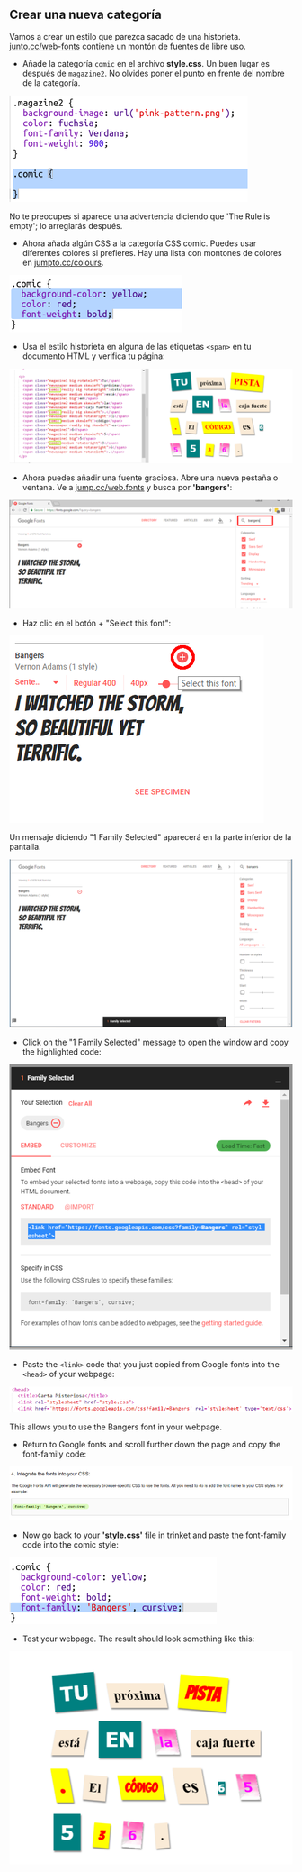 ## Crear una nueva categoría

Vamos a crear un estilo que parezca sacado de una historieta. <a href="http://jumpto.cc/web-fonts" target="_blank">junto.cc/web-fonts</a> contiene un montón de fuentes de libre uso.

+ Añade la categoría `comic` en el archivo **style.css**. Un buen lugar es después de `magazine2`. No olvides poner el punto en frente del nombre de la categoría. 

![captura de pantalla](images/letter-comic1.png)

No te preocupes si aparece una advertencia diciendo que 'The Rule is empty'; lo arreglarás después.

+ Ahora añada algún CSS a la categoría CSS comic. Puedes usar diferentes colores si prefieres. Hay una lista con montones de colores en <a href="http://jumpto.cc/colours" target="_blank">jumpto.cc/colours</a>.

![captura de pantalla](images/letter-comic2.png)

+ Usa el estilo historieta en alguna de las etiquetas `<span>` en tu documento HTML y verifica tu página:

![captura de pantalla](images/letter-comic-output.png)

+ Ahora puedes añadir una fuente graciosa. Abre una nueva pestaña o ventana. Ve a <a href="http://jumpto.cc/web-fonts" target="_blank">jump.cc/web.fonts</a> y busca por **'bangers'**:

![captura de pantalla](images/letter-gfonts-1-annotated.png)

+ Haz clic en el botón + "Select this font":

![captura de pantalla](images/letter-gfonts-2-annotated.png)

Un mensaje diciendo "1 Family Selected" aparecerá en la parte inferior de la pantalla.

![captura de pantalla](images/letter-gfonts-3.png)

+ Click on the "1 Family Selected" message to open the window and copy the highlighted code:

![screenshot](images/letter-gfonts-4.png)

+ Paste the `<link>` code that you just copied from Google fonts into the `<head>` of your webpage:

![screenshot](images/letter-fonts-head.png)

This allows you to use the Bangers font in your webpage.

+ Return to Google fonts and scroll further down the page and copy the font-family code:

![screenshot](images/letter-fonts-bangers.png)

+ Now go back to your **'style.css'** file in trinket and paste the font-family code into the comic style:

![screenshot](images/letter-fonts-comic.png)

+ Test your webpage. The result should look something like this: 

![screenshot](images/letter-fonts-output.png)